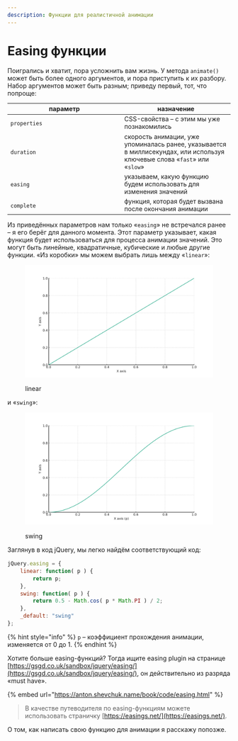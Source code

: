 ```yaml
---
description: Функции для реалистичной анимации
---
```


# Easing функции

Поигрались и хватит, пора усложнить вам жизнь. У метода `animate()` может быть более одного аргументов, и пора приступить к их разбору. Набор аргументов может быть разным; приведу первый, тот, что попроще:

<table data-header-hidden><thead><tr><th width="243">параметр</th><th>назначение</th></tr></thead><tbody><tr><td><code>properties</code></td><td>CSS-свойства – с этим мы уже познакомились</td></tr><tr><td><code>duration</code></td><td>скорость анимации, уже упоминалась ранее, указывается в миллисекундах, или используя ключевые слова «<code>fast</code>» или «<code>slow</code>»</td></tr><tr><td><code>easing</code></td><td>указываем, какую функцию будем использовать для изменения значений</td></tr><tr><td><code>complete</code></td><td>функция, которая будет вызвана после окончания анимации</td></tr></tbody></table>

Из приведённых параметров нам только «`easing`» не встречался ранее – я его берёг для данного момента. Этот параметр указывает, какая функция будет использоваться для процесса анимации значений. Это могут быть линейные, квадратичные, кубические и любые другие функции. «Из коробки» мы можем выбрать лишь между «`linear`»:

<figure><img src="../.gitbook/assets/linear.svg" alt="" width="563"><figcaption><p>linear</p></figcaption></figure>

и «`swing`»:

<figure><img src="../.gitbook/assets/swing.svg" alt="" width="563"><figcaption><p>swing</p></figcaption></figure>

Заглянув в код jQuery, мы легко найдём соответствующий код:

```javascript
jQuery.easing = {
    linear: function( p ) {
        return p;
    },
    swing: function( p ) {
        return 0.5 - Math.cos( p * Math.PI ) / 2;
    },
    _default: "swing"
};
```

{% hint style="info" %}
`p` – коэффициент прохождения анимации, изменяется от 0 до 1.
{% endhint %}

Хотите больше easing-функций? Тогда ищите easing plugin на странице [https://gsgd.co.uk/sandbox/jquery/easing/](https://gsgd.co.uk/sandbox/jquery/easing/), он действительно из разряда «must have».

{% embed url="https://anton.shevchuk.name/book/code/easing.html" %}

> В качестве путеводителя по easing-функциям можете использовать страничку [https://easings.net/](https://easings.net/).

О том, как написать свою функцию для анимации я расскажу попозже.
